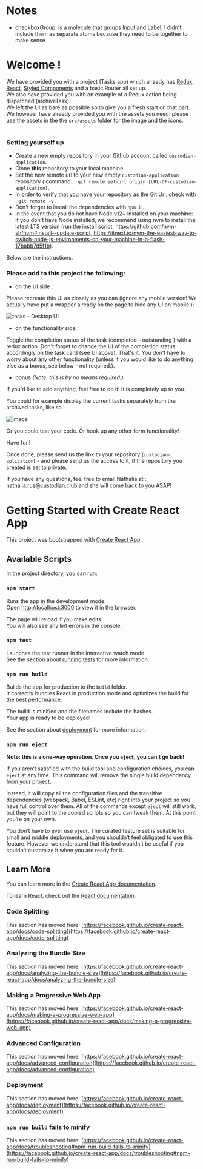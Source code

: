 # Notes

-   checkboxGroup: is a molecule that groups Input and Label, I didn't include them as separate atoms because they need to be together to make sense

# Welcome !

We have provided you with a project (Tasks app) which already has [Redux](https://redux.js.org/), [React](https://reactjs.org/), [Styled Components](https://github.com/styled-components/styled-components) and a basic Router all set up. <br>
We also have provided you with an example of a Redux action being dispatched (archiveTask). <br>
We left the UI as bare as possible so to give you a fresh start on that part. We however have already provided you with the assets you need: please use the assets in the the `src/assets` folder for the image and the icons. <br><br>

### Setting yourself up

-   Create a new empty repository in your Github account called `custodian-application`.
-   Clone **this** repository to your local machine.
-   Set the new remote url to your new empty `custodian-application` repository ( command : ` git remote set-url origin [URL-OF-custodian-application]`.
-   In order to verify that you have your repository as the Git Url, check with : `git remote -v` .
-   Don't forget to install the dependencies with `npm i` .
-   In the event that you do not have Node v12+ installed on your machine: if you don't have Node installed, we recommend using nvm to install the latest LTS version (run the install script: https://github.com/nvm-sh/nvm#install--update-script, https://itnext.io/nvm-the-easiest-way-to-switch-node-js-environments-on-your-machine-in-a-flash-17babb7d5f1b).

Below are the instructions.

### Please add to this project the following:

-   on the UI side :

Please recreate this UI as closely as you can (ignore any mobile version! We actually have put a wrapper already on the page to hide any UI on mobile.):

![tasks - Desktop UI](https://user-images.githubusercontent.com/26336692/113589994-fac56c80-9629-11eb-80aa-30cb23187353.jpg)

-   on the functionality side :

Toggle the completion status of the task (completed - outstanding ) with a redux action.
Don't forget to change the UI of the completion status accordingly on the task card (see UI above).
That's it. You don't have to worry about any other functionality (unless if you would like to do anything else as a bonus, see below - not required.).

-   bonus _(Note: this is by no means required.)_

If you'd like to add anything, feel free to do it! It is completely up to you.

You could for example display the current tasks separately from the archived tasks, like so :

![image](https://user-images.githubusercontent.com/26336692/113590593-c3a38b00-962a-11eb-9eef-647df29c22d5.png)

Or you could test your code. Or hook up any other form functionality!

Have fun!

Once done, please send us the link to your repository (`custodian-aplication`) - and please send us the access to it, if the repository you created is set to private.

If you have any questions, feel free to email Nathalia at : nathalia.rus@custodian.club and she will come back to you ASAP!

# Getting Started with Create React App

This project was bootstrapped with [Create React App](https://github.com/facebook/create-react-app).

## Available Scripts

In the project directory, you can run:

### `npm start`

Runs the app in the development mode.\
Open [http://localhost:3000](http://localhost:3000) to view it in the browser.

The page will reload if you make edits.\
You will also see any lint errors in the console.

### `npm test`

Launches the test runner in the interactive watch mode.\
See the section about [running tests](https://facebook.github.io/create-react-app/docs/running-tests) for more information.

### `npm run build`

Builds the app for production to the `build` folder.\
It correctly bundles React in production mode and optimizes the build for the best performance.

The build is minified and the filenames include the hashes.\
Your app is ready to be deployed!

See the section about [deployment](https://facebook.github.io/create-react-app/docs/deployment) for more information.

### `npm run eject`

**Note: this is a one-way operation. Once you `eject`, you can’t go back!**

If you aren’t satisfied with the build tool and configuration choices, you can `eject` at any time. This command will remove the single build dependency from your project.

Instead, it will copy all the configuration files and the transitive dependencies (webpack, Babel, ESLint, etc) right into your project so you have full control over them. All of the commands except `eject` will still work, but they will point to the copied scripts so you can tweak them. At this point you’re on your own.

You don’t have to ever use `eject`. The curated feature set is suitable for small and middle deployments, and you shouldn’t feel obligated to use this feature. However we understand that this tool wouldn’t be useful if you couldn’t customize it when you are ready for it.

## Learn More

You can learn more in the [Create React App documentation](https://facebook.github.io/create-react-app/docs/getting-started).

To learn React, check out the [React documentation](https://reactjs.org/).

### Code Splitting

This section has moved here: [https://facebook.github.io/create-react-app/docs/code-splitting](https://facebook.github.io/create-react-app/docs/code-splitting)

### Analyzing the Bundle Size

This section has moved here: [https://facebook.github.io/create-react-app/docs/analyzing-the-bundle-size](https://facebook.github.io/create-react-app/docs/analyzing-the-bundle-size)

### Making a Progressive Web App

This section has moved here: [https://facebook.github.io/create-react-app/docs/making-a-progressive-web-app](https://facebook.github.io/create-react-app/docs/making-a-progressive-web-app)

### Advanced Configuration

This section has moved here: [https://facebook.github.io/create-react-app/docs/advanced-configuration](https://facebook.github.io/create-react-app/docs/advanced-configuration)

### Deployment

This section has moved here: [https://facebook.github.io/create-react-app/docs/deployment](https://facebook.github.io/create-react-app/docs/deployment)

### `npm run build` fails to minify

This section has moved here: [https://facebook.github.io/create-react-app/docs/troubleshooting#npm-run-build-fails-to-minify](https://facebook.github.io/create-react-app/docs/troubleshooting#npm-run-build-fails-to-minify)
